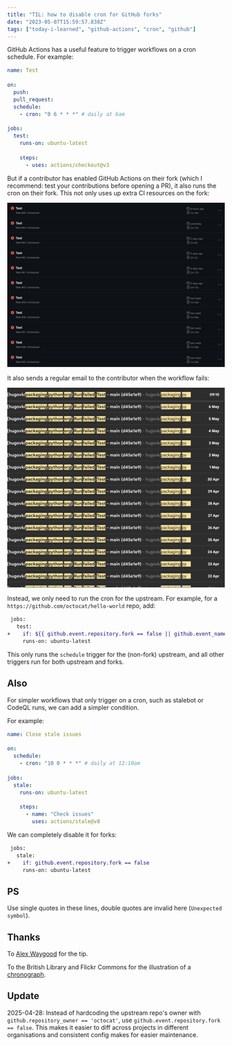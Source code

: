 ```yaml
---
title: "TIL: how to disable cron for GitHub forks"
date: "2023-05-07T15:59:57.838Z"
tags: ["today-i-learned", "github-actions", "cron", "github"]
---
```


GitHub Actions has a useful feature to trigger workflows on a cron schedule. For
example:

```yml
name: Test

on:
  push:
  pull_request:
  schedule:
    - cron: "0 6 * * *" # daily at 6am

jobs:
  test:
    runs-on: ubuntu-latest

    steps:
      - uses: actions/checkout@v3
```

But if a contributor has enabled GitHub Actions on their fork (which I recommend: test
your contributions before opening a PR), it also runs the cron on their fork. This not
only uses up extra CI resources on the fork:

![A list of daily GitHub Actions runs](tc2y55vsrfl3ulss4629.png)

It also sends a regular email to the contributor when the workflow fails:

![A daily email from GitHub: "hugovk/packaging.python.org Run failed: Test - main"](eqdmv5m766yif5qgjols.png)

Instead, we only need to run the cron for the upstream. For example, for a
`https://github.com/octocat/hello-world` repo, add:

```diff
 jobs:
   test:
+    if: ${{ github.event.repository.fork == false || github.event_name != 'schedule' }}
     runs-on: ubuntu-latest
```

This only runs the `schedule` trigger for the (non-fork) upstream, and all other
triggers run for both upstream and forks.

## Also

For simpler workflows that only trigger on a cron, such as stalebot or CodeQL runs, we
can add a simpler condition.

For example:

```yml
name: Close stale issues

on:
  schedule:
    - cron: "10 0 * * *" # daily at 12:10am

jobs:
  stale:
    runs-on: ubuntu-latest

    steps:
      - name: "Check issues"
        uses: actions/stale@v8
```

We can completely disable it for forks:

```diff
 jobs:
   stale:
+    if: github.event.repository.fork == false
     runs-on: ubuntu-latest
```

## PS

Use single quotes in these lines, double quotes are invalid here (`Unexpected symbol`).

## Thanks

To [Alex Waygood](https://fosstodon.org/@AlexWaygood) for the tip.

To the British Library and Flickr Commons for the illustration of a
[chronograph](https://www.flickr.com/photos/britishlibrary/11097061804/).

## Update

2025-04-28: Instead of hardcoding the upstream repo's owner with
`github.repository_owner == 'octocat'`, use `github.event.repository.fork == false`.
This makes it easier to diff across projects in different organisations and consistent
config makes for easier maintenance.
